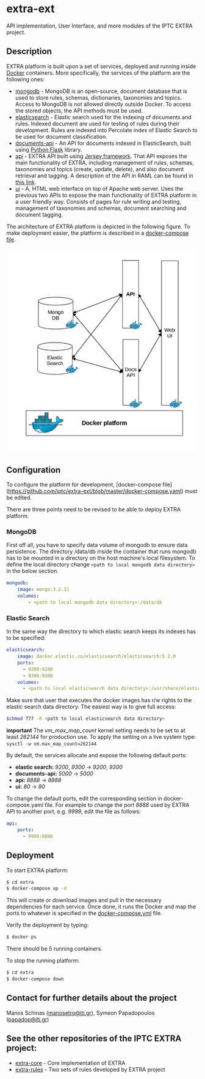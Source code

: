 # extra-ext
API implementation, User Interface, and more modules of the IPTC EXTRA project.

## Description
EXTRA platform is built upon a set of services, deployed and running inside [Docker](https://www.docker.com/) containers. More specifically, the services of the platform are the following ones:

* [mongodb](https://www.mongodb.com/) - MongoDB is an open-source, document database that is used to store rules, schemas, dictionaries, taxonomies and topics. Access to MongoDB is not allowed directly outside Docker. To access the stored objects, the API methods must be used.
* [elasticsearch](https://www.elastic.co/products/elasticsearch) - Elastic search used for the indexing of documents and rules. Indexed document are used for testing of rules during their development. Rules are indexed into Percolate index of Elastic Search to be used for document classification.
* [documents-api](https://github.com/iptc/extra-ext/tree/master/documents-api) - An API for documents indexed in ElasticSearch, built using [Python Flask](http://flask.pocoo.org/) library.
* [api](https://github.com/iptc/extra-ext/tree/master/api) - EXTRA API built using [Jersey framework](https://jersey.github.io/). That API exposes the main functionality of EXTRA, including management of rules, schemas, taxonomies and topics (create, update, delete), and also document retrieval and tagging. A description of the API in RAML can be found in [this link](api/extra-api.raml).
* [ui](https://github.com/iptc/extra-ext/tree/master/ui) - A, HTML web interface on top of Apache web server. Uses the previous two APIs to expose the main functionality of EXTRA platform in a user friendly way. Consists of pages for rule writing and testing, management of taxonomies and schemas, document searching and document tagging.

The architecture of EXTRA platform is depicted in the following figure. To make deployment easier, the platform is described in a [docker-compose file](https://github.com/iptc/extra-ext/blob/master/docker-compose.yaml).

![EXTRA platform architecture](extra_platform_arch.png)


## Configuration

To configure the platform for development, [docker-compose file] (https://github.com/iptc/extra-ext/blob/master/docker-compose.yaml) must be edited.

There are three points need to be revised to be able to deploy EXTRA platform.

### MongoDB


First off all, you have to specify data volume of mongodb to ensure data persistence. The directory /data/db inside the container that runs mongodb has to be mounted in a directory on the host machine's local filesystem. To define the local directory change `<path to local mongodb data directory>` in the below section.

```yaml
mongodb:
    image: mongo:3.2.11
    volumes:
        - <path to local mongodb data directory>:/data/db
```

### Elastic Search

In the same way the directory to which elastic search keeps its indexes has to be specified:

```yaml
elasticsearch:
    image: docker.elastic.co/elasticsearch/elasticsearch:5.2.0
    ports:
      - 9200:9200
      - 9300:9300
    volumes:
      - <path to local elasticsearch data directory>:/usr/share/elasticsearch/data
```

Make sure that user that executes the docker images has r/w rights to the elastic search data directory. The easiest way is to give full access:

```sh
$chmod 777 -R <path to local elasticsearch data directory>
```
**important** The *vm_max_map_count* kernel setting needs to be set to at least *262144* for production use.
To apply the setting on a live system type: `sysctl -w vm.max_map_count=262144`

By default, the services allocate and expose the following default ports:
* **elastic search:**  *9200*, *9300* -> *9200*, *9300*
* **documents-api:** *5000* -> *5000*
* **api:** *8888* -> *8888*
* **ui:** *80* -> *80*

To change the default ports, edit the corresponding section in docker-compose.yaml file. For example to change the
port *8888* used by EXTRA API to another port, e.g. *9999*, edit the file as follows:

```yaml
api:
    ports:
      - 9999:8888
```


## Deployment

To start EXTRA platform:

```sh
$ cd extra
$ docker-compose up -d
```

This will create or download images and pull in the necessary dependencies for each service. Once done, it runs the Docker and map the ports to whatever is specified in the [docker-compose.yml](https://github.com/iptc/extra-ext/blob/master/docker-compose.yaml) file.

Verify the deployment by typing:

```sh
$ docker ps
```
There should be 5 running containers.

To stop the running platform:

```sh
$ cd extra
$ docker-compose down
```

## Contact for further details about the project

Manos Schinas (manosetro@iti.gr), Symeon Papadopoulos (papadop@iti.gr)

## See the other repositories of the IPTC EXTRA project:

* [extra-core](https://github.com/iptc/extra-core) - Core implementation of EXTRA
* [extra-rules](https://github.com/iptc/extra-rules) - Two sets of rules developed by EXTRA project
